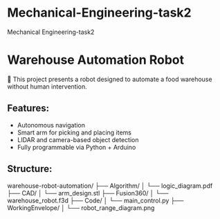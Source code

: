 # Mechanical-Engineering-task2
Mechanical Engineering-task2
# Warehouse Automation Robot

🤖 This project presents a robot designed to automate a food warehouse without human intervention.

## Features:
- Autonomous navigation
- Smart arm for picking and placing items
- LIDAR and camera-based object detection
- Fully programmable via Python + Arduino

## Structure:
warehouse-robot-automation/
├── Algorithm/
│   └── logic_diagram.pdf
├── CAD/
│   └── arm_design.stl
├── Fusion360/
│   └── warehouse_robot.f3d
├── Code/
│   └── main_control.py
├── WorkingEnvelope/
│   └── robot_range_diagram.png

